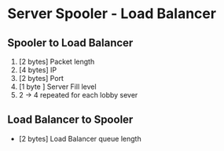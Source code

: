 # Server Spooler - Load Balancer

## Spooler to Load Balancer

1. [2 bytes] Packet length
2. [4 bytes] IP
3. [2 bytes] Port
4. [1 byte ] Server Fill level
5. 2 -> 4 repeated for each lobby sever

## Load Balancer to Spooler

- [2 bytes] Load Balancer queue length

